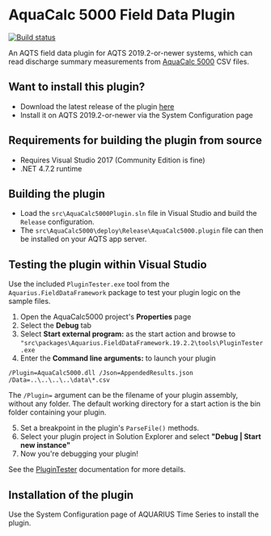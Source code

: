 # AquaCalc 5000 Field Data Plugin

[![Build status](https://ci.appveyor.com/api/projects/status/sw9ylnimsh01dv75/branch/master?svg=true)](https://ci.appveyor.com/project/SystemsAdministrator/aquacalc-5000-field-data-plugin/branch/master)

An AQTS field data plugin for AQTS 2019.2-or-newer systems, which can read discharge summary measurements from [AquaCalc 5000](http://aquacalc.com/Instruments/Products/AquaCalc_5000/aquacalc_5000.html) CSV files.

## Want to install this plugin?

- Download the latest release of the plugin [here](../../releases/latest)
- Install it on AQTS 2019.2-or-newer via the System Configuration page

## Requirements for building the plugin from source

- Requires Visual Studio 2017 (Community Edition is fine)
- .NET 4.7.2 runtime

## Building the plugin

- Load the `src\AquaCalc5000Plugin.sln` file in Visual Studio and build the `Release` configuration.
- The `src\AquaCalc5000\deploy\Release\AquaCalc5000.plugin` file can then be installed on your AQTS app server.

## Testing the plugin within Visual Studio

Use the included `PluginTester.exe` tool from the `Aquarius.FieldDataFramework` package to test your plugin logic on the sample files.

1. Open the AquaCalc5000 project's **Properties** page
2. Select the **Debug** tab
3. Select **Start external program:** as the start action and browse to `"src\packages\Aquarius.FieldDataFramework.19.2.2\tools\PluginTester.exe`
4. Enter the **Command line arguments:** to launch your plugin

```
/Plugin=AquaCalc5000.dll /Json=AppendedResults.json /Data=..\..\..\..\data\*.csv
```

The `/Plugin=` argument can be the filename of your plugin assembly, without any folder. The default working directory for a start action is the bin folder containing your plugin.

5. Set a breakpoint in the plugin's `ParseFile()` methods.
6. Select your plugin project in Solution Explorer and select **"Debug | Start new instance"**
7. Now you're debugging your plugin!

See the [PluginTester](https://github.com/AquaticInformatics/aquarius-field-data-framework/tree/master/src/PluginTester) documentation for more details.

## Installation of the plugin

Use the System Configuration page of AQUARIUS Time Series to install the plugin.
